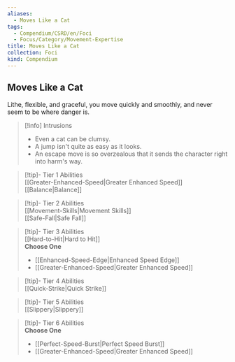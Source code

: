 ```yaml
---
aliases:
  - Moves Like a Cat
tags:
  - Compendium/CSRD/en/Foci
  - Focus/Category/Movement-Expertise
title: Moves Like a Cat
collection: Foci
kind: Compendium
---
```

## Moves Like a Cat  
Lithe, flexible, and graceful, you move quickly and smoothly, and never seem to be where danger is.  

>[!info] Intrusions  
>- Even a cat can be clumsy.  
>- A jump isn't quite as easy as it looks.  
>- An escape move is so overzealous that it sends the character right into harm's way.  


>[!tip]- Tier 1 Abilities  
> [[Greater-Enhanced-Speed|Greater Enhanced Speed]]  
> [[Balance|Balance]]  


>[!tip]- Tier 2 Abilities  
> [[Movement-Skills|Movement Skills]]  
> [[Safe-Fall|Safe Fall]]  


>[!tip]- Tier 3 Abilities  
> [[Hard-to-Hit|Hard to Hit]]  
> **Choose One**  
>- [[Enhanced-Speed-Edge|Enhanced Speed Edge]]  
>- [[Greater-Enhanced-Speed|Greater Enhanced Speed]]  


>[!tip]- Tier 4 Abilities  
> [[Quick-Strike|Quick Strike]]  


>[!tip]- Tier 5 Abilities  
> [[Slippery|Slippery]]  


>[!tip]- Tier 6 Abilities  
> **Choose One**  
>- [[Perfect-Speed-Burst|Perfect Speed Burst]]  
>- [[Greater-Enhanced-Speed|Greater Enhanced Speed]]